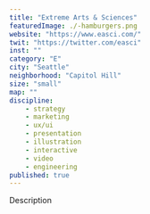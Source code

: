 ```yaml
---
title: "Extreme Arts & Sciences"
featuredImage: ./-hamburgers.png
website: "https://www.easci.com/"
twit: "https://twitter.com/easci"
inst: ""
category: "E"
city: "Seattle"
neighborhood: "Capitol Hill"
size: "small"
map: ""
discipline:
    - strategy
    - marketing
    - ux/ui
    - presentation
    - illustration
    - interactive
    - video
    - engineering
published: true
---
```


Description
